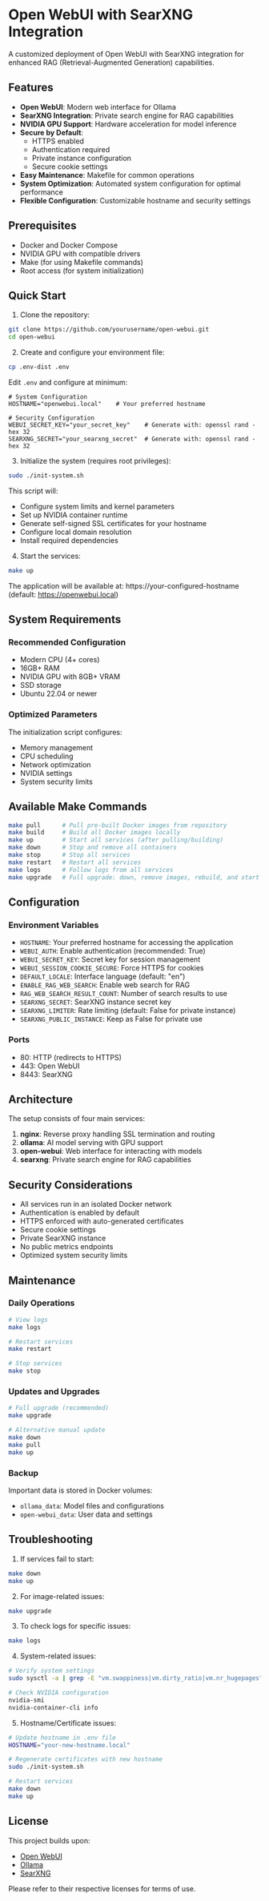 # Open WebUI with SearXNG Integration

A customized deployment of Open WebUI with SearXNG integration for enhanced RAG (Retrieval-Augmented Generation) capabilities.

## Features

- **Open WebUI**: Modern web interface for Ollama
- **SearXNG Integration**: Private search engine for RAG capabilities
- **NVIDIA GPU Support**: Hardware acceleration for model inference
- **Secure by Default**: 
  - HTTPS enabled
  - Authentication required
  - Private instance configuration
  - Secure cookie settings
- **Easy Maintenance**: Makefile for common operations
- **System Optimization**: Automated system configuration for optimal performance
- **Flexible Configuration**: Customizable hostname and security settings

## Prerequisites

- Docker and Docker Compose
- NVIDIA GPU with compatible drivers
- Make (for using Makefile commands)
- Root access (for system initialization)

## Quick Start

1. Clone the repository:
```bash
git clone https://github.com/yourusername/open-webui.git
cd open-webui
```

2. Create and configure your environment file:
```bash
cp .env-dist .env
```

Edit `.env` and configure at minimum:
```env
# System Configuration
HOSTNAME="openwebui.local"    # Your preferred hostname

# Security Configuration
WEBUI_SECRET_KEY="your_secret_key"    # Generate with: openssl rand -hex 32
SEARXNG_SECRET="your_searxng_secret"  # Generate with: openssl rand -hex 32
```

3. Initialize the system (requires root privileges):
```bash
sudo ./init-system.sh
```
This script will:
- Configure system limits and kernel parameters
- Set up NVIDIA container runtime
- Generate self-signed SSL certificates for your hostname
- Configure local domain resolution
- Install required dependencies

4. Start the services:
```bash
make up
```

The application will be available at: https://your-configured-hostname
(default: https://openwebui.local)

## System Requirements

### Recommended Configuration
- Modern CPU (4+ cores)
- 16GB+ RAM
- NVIDIA GPU with 8GB+ VRAM
- SSD storage
- Ubuntu 22.04 or newer

### Optimized Parameters
The initialization script configures:
- Memory management
- CPU scheduling
- Network optimization
- NVIDIA settings
- System security limits

## Available Make Commands

```bash
make pull      # Pull pre-built Docker images from repository
make build     # Build all Docker images locally
make up        # Start all services (after pulling/building)
make down      # Stop and remove all containers
make stop      # Stop all services
make restart   # Restart all services
make logs      # Follow logs from all services
make upgrade   # Full upgrade: down, remove images, rebuild, and start
```

## Configuration

### Environment Variables

- `HOSTNAME`: Your preferred hostname for accessing the application
- `WEBUI_AUTH`: Enable authentication (recommended: True)
- `WEBUI_SECRET_KEY`: Secret key for session management
- `WEBUI_SESSION_COOKIE_SECURE`: Force HTTPS for cookies
- `DEFAULT_LOCALE`: Interface language (default: "en")
- `ENABLE_RAG_WEB_SEARCH`: Enable web search for RAG
- `RAG_WEB_SEARCH_RESULT_COUNT`: Number of search results to use
- `SEARXNG_SECRET`: SearXNG instance secret key
- `SEARXNG_LIMITER`: Rate limiting (default: False for private instance)
- `SEARXNG_PUBLIC_INSTANCE`: Keep as False for private use

### Ports

- 80: HTTP (redirects to HTTPS)
- 443: Open WebUI
- 8443: SearXNG

## Architecture

The setup consists of four main services:

1. **nginx**: Reverse proxy handling SSL termination and routing
2. **ollama**: AI model serving with GPU support
3. **open-webui**: Web interface for interacting with models
4. **searxng**: Private search engine for RAG capabilities

## Security Considerations

- All services run in an isolated Docker network
- Authentication is enabled by default
- HTTPS enforced with auto-generated certificates
- Secure cookie settings
- Private SearXNG instance
- No public metrics endpoints
- Optimized system security limits

## Maintenance

### Daily Operations
```bash
# View logs
make logs

# Restart services
make restart

# Stop services
make stop
```

### Updates and Upgrades
```bash
# Full upgrade (recommended)
make upgrade

# Alternative manual update
make down
make pull
make up
```

### Backup
Important data is stored in Docker volumes:
- `ollama_data`: Model files and configurations
- `open-webui_data`: User data and settings

## Troubleshooting

1. If services fail to start:
```bash
make down
make up
```

2. For image-related issues:
```bash
make upgrade
```

3. To check logs for specific issues:
```bash
make logs
```

4. System-related issues:
```bash
# Verify system settings
sudo sysctl -a | grep -E "vm.swappiness|vm.dirty_ratio|vm.nr_hugepages"

# Check NVIDIA configuration
nvidia-smi
nvidia-container-cli info
```

5. Hostname/Certificate issues:
```bash
# Update hostname in .env file
HOSTNAME="your-new-hostname.local"

# Regenerate certificates with new hostname
sudo ./init-system.sh

# Restart services
make down
make up
```

## License

This project builds upon:
- [Open WebUI](https://github.com/open-webui/open-webui)
- [Ollama](https://github.com/ollama/ollama)
- [SearXNG](https://github.com/searxng/searxng)

Please refer to their respective licenses for terms of use. 